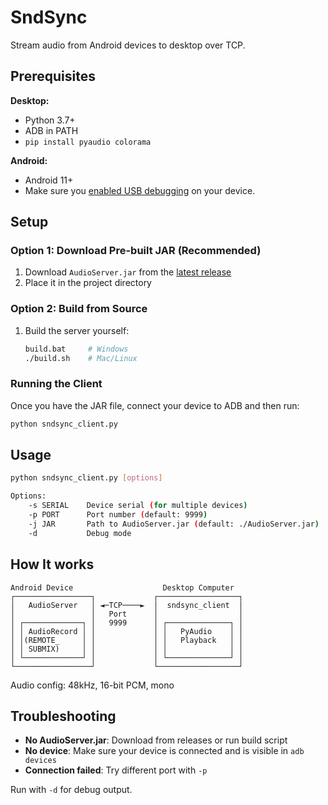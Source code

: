 # SndSync

Stream audio from Android devices to desktop over TCP.

## Prerequisites

**Desktop:**
- Python 3.7+
- ADB in PATH
- `pip install pyaudio colorama`

**Android:**
- Android 11+
- Make sure you [enabled USB debugging][enable-adb] on your device.

[enable-adb]: https://developer.android.com/studio/debug/dev-options#enable

## Setup

### Option 1: Download Pre-built JAR (Recommended)
1. Download `AudioServer.jar` from the [latest release](../../releases/latest)
2. Place it in the project directory

### Option 2: Build from Source
1. Build the server yourself:
   ```bash
   build.bat     # Windows
   ./build.sh    # Mac/Linux
   ```

### Running the Client
Once you have the JAR file, connect your device to ADB and then run:
```bash
python sndsync_client.py
```

## Usage

```bash
python sndsync_client.py [options]

Options:
    -s SERIAL    Device serial (for multiple devices)
    -p PORT      Port number (default: 9999)  
    -j JAR       Path to AudioServer.jar (default: ./AudioServer.jar)
    -d           Debug mode
```

## How It works
```
Android Device                    Desktop Computer
┌─────────────────┐             ┌──────────────────┐
│   AudioServer   │ ◄─TCP────►  │  sndsync_client  │
│                 │   Port      │                  │
│ ┌─────────────┐ │   9999      │ ┌──────────────┐ │
│ │ AudioRecord │ │             │ │   PyAudio    │ │
│ │(REMOTE_     │ │             │ │   Playback   │ │
│ │ SUBMIX)     │ │             │ │              │ │
│ └─────────────┘ │             │ └──────────────┘ │
└─────────────────┘             └──────────────────┘
```
Audio config: 48kHz, 16-bit PCM, mono

## Troubleshooting

- **No AudioServer.jar**: Download from releases or run build script
- **No device**: Make sure your device is connected and is visible in `adb devices`
- **Connection failed**: Try different port with `-p`

Run with `-d` for debug output.